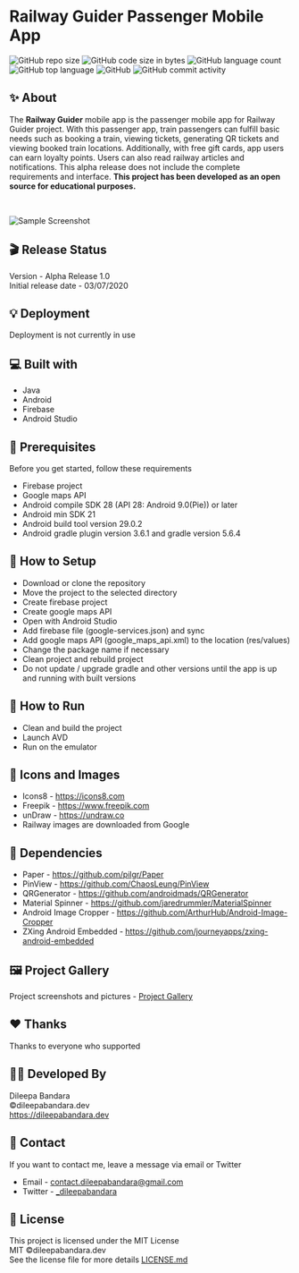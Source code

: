 # Railway Guider Passenger Mobile App

![GitHub repo size](https://img.shields.io/github/repo-size/dileepabandara/railway_guider?color=red&label=repository%20size)
![GitHub code size in bytes](https://img.shields.io/github/languages/code-size/dileepabandara/railway_guider?color=red)
![GitHub language count](https://img.shields.io/github/languages/count/dileepabandara/railway_guider)
![GitHub top language](https://img.shields.io/github/languages/top/dileepabandara/railway_guider)
![GitHub](https://img.shields.io/github/license/dileepabandara/railway_guider?color=yellow)
![GitHub commit activity](https://img.shields.io/github/commit-activity/m/dileepabandara/railway_guider?color=brightgreen&label=commits)

## ✨ About

The **Railway Guider** mobile app is the passenger mobile app for Railway Guider project. With this passenger app, train passengers can fulfill basic needs such as booking a train, viewing tickets, generating QR tickets and viewing booked train locations. Additionally, with free gift cards, app users can earn loyalty points. Users can also read railway articles and notifications. This alpha release does not include the complete requirements and interface. **This project has been developed as an open source for educational purposes.**

<br>

![Sample Screenshot](https://dileepabandara.github.io/public-images/projects/railway-guider-preview.png)

## 🎬 Release Status

Version - Alpha Release 1.0  
Initial release date - 03/07/2020

## 💡 Deployment

Deployment is not currently in use

## 💻 Built with

- Java
- Android
- Firebase
- Android Studio

## 📌 Prerequisites

Before you get started, follow these requirements

- Firebase project
- Google maps API
- Android compile SDK 28 (API 28: Android 9.0(Pie)) or later
- Android min SDK 21
- Android build tool version 29.0.2
- Android gradle plugin version 3.6.1 and gradle version 5.6.4

## 🍃 How to Setup

- Download or clone the repository
- Move the project to the selected directory
- Create firebase project
- Create google maps API
- Open with Android Studio
- Add firebase file (google-services.json) and sync
- Add google maps API (google_maps_api.xml) to the location (res/values)
- Change the package name if necessary
- Clean project and rebuild project
- Do not update / upgrade gradle and other versions until the app is up and running with built versions

## 🚀 How to Run

- Clean and build the project
- Launch AVD
- Run on the emulator

## 📸 Icons and Images

- Icons8 - https://icons8.com
- Freepik - https://www.freepik.com
- unDraw - https://undraw.co
- Railway images are downloaded from Google

## 💎 Dependencies

- Paper - https://github.com/pilgr/Paper
- PinView - https://github.com/ChaosLeung/PinView
- QRGenerator - https://github.com/androidmads/QRGenerator
- Material Spinner - https://github.com/jaredrummler/MaterialSpinner
- Android Image Cropper - https://github.com/ArthurHub/Android-Image-Cropper
- ZXing Android Embedded - https://github.com/journeyapps/zxing-android-embedded

## 🖼️ Project Gallery

Project screenshots and pictures - [Project Gallery](https://dileepabandara.github.io/project-gallery)

## ❤️ Thanks

Thanks to everyone who supported

## 👨‍💻 Developed By

Dileepa Bandara  
©dileepabandara.dev  
<https://dileepabandara.dev>

## 💬 Contact

If you want to contact me, leave a message via email or Twitter

- Email - <contact.dileepabandara@gmail.com>
- Twitter - [_dileepabandara](https://twitter.com/_dileepabandara)

## 📜 License

This project is licensed under the MIT License  
MIT ©dileepabandara.dev  
See the license file for more details [LICENSE.md](https://github.com/dileepabandara/railway_guider/blob/main/LICENSE)
